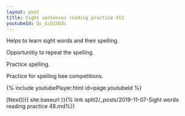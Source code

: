 ```yaml
---
layout: post
title: Sight sentences reading practice 413
youtubeId: Qc_GiSiVU3c
---
```

 
 
Helps to learn sight words and their spelling.

Opportunitiy to repeat the spelling. 

Practice spelling. 
 
Practice for spelling bee competitions. 
 
{% include youtubePlayer.html id=page.youtubeId %}
 
 

[Next]({{ site.baseurl }}{% link  split2/_posts/2019-11-07-Sight words reading practice 48.md%})
 
